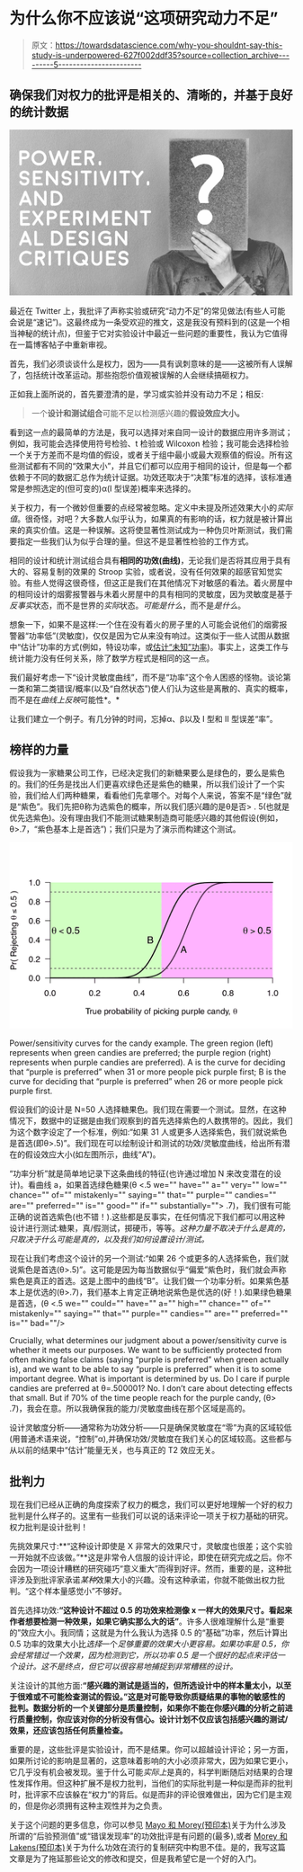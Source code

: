 # 为什么你不应该说“这项研究动力不足”

> 原文：<https://towardsdatascience.com/why-you-shouldnt-say-this-study-is-underpowered-627f002ddf35?source=collection_archive---------5----------------------->

## 确保我们对权力的批评是相关的、清晰的，并基于良好的统计数据

![](img/84b27e643c2463bd4d1f411b3f52a676.png)

最近在 Twitter 上，我批评了声称实验或研究“动力不足”的常见做法(有些人可能会说是“速记”)。这最终成为一条受欢迎的推文，这是我没有预料到的(这是一个相当神秘的统计点)，但鉴于它对实验设计中最近一些问题的重要性，我认为它值得在一篇博客帖子中重新审视。

首先，我们必须谈谈什么是权力，因为——具有讽刺意味的是——这被所有人误解了，包括统计改革运动。那些抱怨价值观被误解的人会继续搞砸权力。

正如我上面所说的，首先要澄清的是，学习或实验并没有动力不足；相反:

> 一个**设计和测试组合**可能不足以检测感兴趣的**假设效应大小。**

看到这一点的最简单的方法是，我可以选择对来自同一设计的数据应用许多测试；例如，我可能会选择使用符号检验、t 检验或 Wilcoxon 检验；我可能会选择检验一个关于方差而不是均值的假设，或者关于组中最小或最大观察值的假设。所有这些测试都有不同的“效果大小”，并且它们都可以应用于相同的设计，但是每一个都依赖于不同的数据汇总作为统计证据。功效还取决于“决策”标准的选择，该标准通常是参照选定的(但可变的)α(I 型误差)概率来选择的。

关于权力，有一个微妙但重要的点经常被忽略。定义中未提及所述效果大小的*实际值*。很奇怪，对吧？大多数人似乎认为，如果真的有影响的话，权力就是被计算出来的真实价值。这是一种误解。这将使显著性测试成为一种伪贝叶斯测试，我们需要指定一些我们认为似乎合理的量。但这不是显著性检验的工作方式。

相同的设计和统计测试组合具有**相同的功效(曲线)**，无论我们是否将其应用于具有大的、容易复制的效果的 Stroop 实验，或者说，没有任何效果的超感官知觉实验。有些人觉得这很奇怪，但这正是我们在其他情况下对敏感的看法。着火房屋中的相同设计的烟雾报警器与未着火房屋中的具有相同的灵敏度，因为灵敏度是基于*反事实*状态，而不是世界的*实际*状态。*可能是什么*，而不是*是什么*。

想象一下，如果不是这样:一个住在没有着火的房子里的人可能会说他们的烟雾报警器“功率低”(灵敏度)，仅仅是因为它从来没有响过。这类似于一些人试图从数据中“估计”功率的方式(例如，特设功率，或[估计“未知”功率](https://journals.sagepub.com/doi/abs/10.1177/0956797617723724))。事实上，这类工作与统计能力没有任何关系，除了数学方程式是相同的这一点。

我们最好考虑一下“设计灵敏度曲线”，而不是“功率”这个令人困惑的怪物。谈论第一类和第二类错误/概率(以及“自然状态”)使人们认为这些是离散的、真实的概率，而不是在*曲线上反映*可能性*。*

让我们建立一个例子。有几分钟的时间，忘掉α、β以及 I 型和 II 型误差“率”。

## 榜样的力量

假设我为一家糖果公司工作，已经决定我们的新糖果要么是绿色的，要么是紫色的。我们的任务是找出人们更喜欢绿色还是紫色的糖果，所以我们设计了一个实验，我们给人们两种糖果，看看他们先拿哪个。对每个人来说，答案不是“绿色”就是“紫色”。我们先把θ称为选紫色的概率，所以我们感兴趣的是θ是否> . 5(也就是优先选紫色)。没有理由我们不能测试糖果制造商可能感兴趣的其他假设(例如，θ>.7，“紫色基本上是首选”)；我们只是为了演示而构建这个测试。

![](img/b55e844c14b0e2236f60ce3a9321a3bb.png)

Power/sensitivity curves for the candy example. The green region (left) represents when green candies are preferred; the purple region (right) represents when purple candies are preferred). A is the curve for deciding that “purple is preferred” when 31 or more people pick purple first; B is the curve for deciding that “purple is preferred” when 26 or more people pick purple first.

假设我们的设计是 N=50 人选择糖果色。我们现在需要一个测试。显然，在这种情况下，数据中的证据是由我们观察到的首先选择紫色的人数携带的。因此，我们为这个数字设定了一个标准，例如:“如果 31 人或更多人选择紫色，我们就说紫色是首选(即θ>.5)”。我们现在可以绘制设计和测试的功效/灵敏度曲线，给出所有潜在的假设效应大小(如左图所示，曲线“A”)。

“功率分析”就是简单地记录下这条曲线的特征(也许通过增加 N 来改变潜在的设计)。看曲线 a，如果首选绿色糖果(θ <.5 we="" have="" a="" very="" low="" chance="" of="" mistakenly="" saying="" that="" purple="" candies="" are="" preferred="" is="" good="" if="" substantially=""> .7)，我们很有可能正确的说首选紫色(也不错！).这些都是反事实，在任何情况下我们都可以用这种设计进行测试:糖果，真/假测试，掷硬币，等等。*这种力量不取决于什么是真的，只取决于什么可能是真的，以及我们如何设置设计/测试。*

现在让我们考虑这个设计的另一个测试:“如果 26 个或更多的人选择紫色，我们就说紫色是首选(θ>.5)”。这可能是因为每当数据似乎“偏爱”紫色时，我们就会声称紫色是真正的首选。这是上图中的曲线“B”。让我们做一个功率分析。如果紫色基本上是优选的(θ>.7)，我们基本上肯定正确地说紫色是优选的(好！).如果绿色糖果是首选，(θ <.5 we="" could="" have="" a="" high="" chance="" of="" mistakenly="" saying="" that="" purple="" candies="" are="" preferred="" is="" bad=""/>

Crucially, what determines our judgment about a power/sensitivity curve is whether it meets our purposes. We want to be sufficiently protected from often making false claims (saying “purple is preferred” when green actually is), and we want to be able to say “purple is preferred” when it is to some important degree. What is important is determined by us. Do I care if purple candies are preferred at θ=.500001? No. I don’t care about detecting effects that small. But if 70% of the time people reach for the purple candy, (θ> .7)，我会在意。所以我确保我的能力/灵敏度曲线在那个区域是高的。

设计灵敏度分析——通常称为功效分析——只是确保灵敏度在“零”为真的区域较低(用普通术语来说，“控制”α),并确保功效/灵敏度在我们关心的区域较高。这些都与从以前的结果中“估计”能量无关，也与真正的 T2 效应无关。

## 批判力

现在我们已经从正确的角度探索了权力的概念，我们可以更好地理解一个好的权力批判是什么样子的。这里有一些我们可以说的话来评论一项关于权力基础的研究。权力批判是设计批判！

先挑效果尺寸:**“这种设计即使是 X 非常大的效果尺寸，灵敏度也很差；这个实验一开始就不应该做。”**这是非常令人信服的设计评论，即使在研究完成之后。你不会因为一项设计糟糕的研究碰巧“意义重大”而得到好评。然而，重要的是，这种批评涉及到批评家承诺*某种*效果大小的兴趣。没有这种承诺，你就不能做出权力批判。“这个样本量感觉小”不够好。

首先选择功效:**“这种设计不超过 0.5 的功效来检测像 x 一样大的效果尺寸。看起来作者想要检测一种效果，如果它确实那么大的话”**。许多人很难理解什么是“重要的”效应大小。我同情；这就是为什么我认为选择 0.5 的“基础”功率，然后计算出 0.5 功率的效果大小比*选择*一个*足够重要的效果大小更容易。如果功率是 0.5，你会经常错过一个效果，因为检测到它，所以功率 0.5 是一个很好的起点来评估一个设计。这不是终点，但它可以很容易地捕捉到非常糟糕的设计。*

关注设计的其他方面:**“感兴趣的测试是适当的，但所选设计中的样本量太小，以至于很难或不可能检查测试的假设。”这是对可能导致你质疑结果的事物的敏感性的批判。数据分析的一个关键部分是质量控制，如果你不能在你感兴趣的分析之前进行质量控制，你应该对你的分析没有信心。设计计划不仅应该包括感兴趣的测试/效果，还应该包括任何质量检查。**

重要的是，这些批评是实验设计，而不是结果。你可以超越设计评论；另一方面，如果所讨论的影响是显著的，这意味着影响的大小必须非常大，因为如果它更小，它几乎没有机会被发现。鉴于什么可能*实际上*是真的，科学判断随后对结果的合理性发挥作用。但这种扩展不是权力批判，当他们的实际批判是一种似是而非的批判时，批评家不应该躲在“权力”的背后。似是而非的评论很难做出，因为它们是主观的，但是你必须拥有这种主观性并为之负责。

关于这个问题的更多信息，你可以参见 [Mayo 和 Morey(预印本)](https://osf.io/nepx9/)关于为什么涉及所谓的“后验预测值”或“错误发现率”的功效批评是有问题的(最多),或者 [Morey 和 Lakens(预印本)](https://medium.com/@richarddmorey/new-paper-why-most-of-psychology-is-statistically-unfalsifiable-4c3b6126365a)关于为什么功效在流行的复制研究中构思不佳。是的，我写这篇文章是为了拖延那些论文的修改和提交，但是我希望它是一个好的入门。